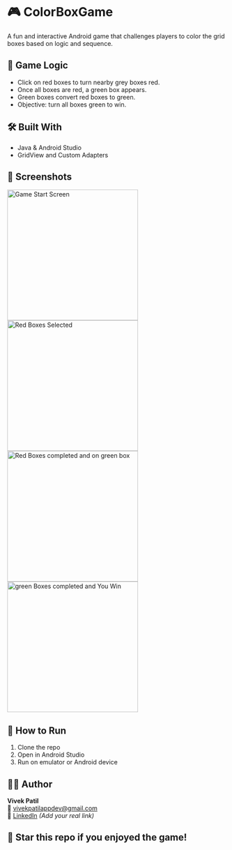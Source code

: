 # 🎮 ColorBoxGame

A fun and interactive Android game that challenges players to color the grid boxes based on logic and sequence.

## 🧠 Game Logic
- Click on red boxes to turn nearby grey boxes red.
- Once all boxes are red, a green box appears.
- Green boxes convert red boxes to green.
- Objective: turn all boxes green to win.

## 🛠️ Built With
- Java & Android Studio
- GridView and Custom Adapters

## 📱 Screenshots
<img src="screenshots/ss1.jpg" width="300" alt="Game Start Screen">
<img src="screenshots/ss2.jpg" width="300" alt="Red Boxes Selected">
<img src="screenshots/ss3.jpg" width="300" alt="Red Boxes completed and on green box">
<img src="screenshots/ss4.jpg" width="300" alt="green Boxes completed and You Win">

## 🚀 How to Run
1. Clone the repo
2. Open in Android Studio
3. Run on emulator or Android device

## 🙋‍♂️ Author
**Vivek Patil**  
📧 vivekpatilappdev@gmail.com  
🔗 [LinkedIn](https://www.linkedin.com/in/vivek-patil-4835001b5) *(Add your real link)*

## 🌟 Star this repo if you enjoyed the game!

